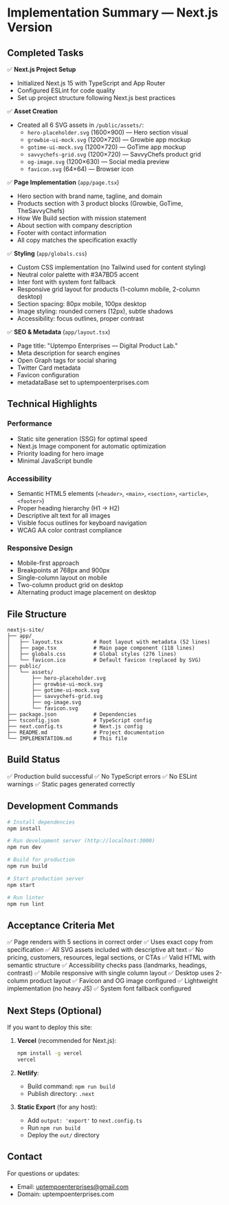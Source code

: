 # Implementation Summary — Next.js Version

## Completed Tasks

✅ **Next.js Project Setup**
- Initialized Next.js 15 with TypeScript and App Router
- Configured ESLint for code quality
- Set up project structure following Next.js best practices

✅ **Asset Creation**
- Created all 6 SVG assets in `/public/assets/`:
  - `hero-placeholder.svg` (1600×900) — Hero section visual
  - `growbie-ui-mock.svg` (1200×720) — Growbie app mockup
  - `gotime-ui-mock.svg` (1200×720) — GoTime app mockup
  - `savvychefs-grid.svg` (1200×720) — SavvyChefs product grid
  - `og-image.svg` (1200×630) — Social media preview
  - `favicon.svg` (64×64) — Browser icon

✅ **Page Implementation** (`app/page.tsx`)
- Hero section with brand name, tagline, and domain
- Products section with 3 product blocks (Growbie, GoTime, TheSavvyChefs)
- How We Build section with mission statement
- About section with company description
- Footer with contact information
- All copy matches the specification exactly

✅ **Styling** (`app/globals.css`)
- Custom CSS implementation (no Tailwind used for content styling)
- Neutral color palette with #3A7BD5 accent
- Inter font with system font fallback
- Responsive grid layout for products (1-column mobile, 2-column desktop)
- Section spacing: 80px mobile, 100px desktop
- Image styling: rounded corners (12px), subtle shadows
- Accessibility: focus outlines, proper contrast

✅ **SEO & Metadata** (`app/layout.tsx`)
- Page title: "Uptempo Enterprises — Digital Product Lab."
- Meta description for search engines
- Open Graph tags for social sharing
- Twitter Card metadata
- Favicon configuration
- metadataBase set to uptempoenterprises.com

## Technical Highlights

### Performance
- Static site generation (SSG) for optimal speed
- Next.js Image component for automatic optimization
- Priority loading for hero image
- Minimal JavaScript bundle

### Accessibility
- Semantic HTML5 elements (`<header>`, `<main>`, `<section>`, `<article>`, `<footer>`)
- Proper heading hierarchy (H1 → H2)
- Descriptive alt text for all images
- Visible focus outlines for keyboard navigation
- WCAG AA color contrast compliance

### Responsive Design
- Mobile-first approach
- Breakpoints at 768px and 900px
- Single-column layout on mobile
- Two-column product grid on desktop
- Alternating product image placement on desktop

## File Structure

```
nextjs-site/
├── app/
│   ├── layout.tsx          # Root layout with metadata (52 lines)
│   ├── page.tsx            # Main page component (118 lines)
│   ├── globals.css         # Global styles (276 lines)
│   └── favicon.ico         # Default favicon (replaced by SVG)
├── public/
│   └── assets/
│       ├── hero-placeholder.svg
│       ├── growbie-ui-mock.svg
│       ├── gotime-ui-mock.svg
│       ├── savvychefs-grid.svg
│       ├── og-image.svg
│       └── favicon.svg
├── package.json            # Dependencies
├── tsconfig.json           # TypeScript config
├── next.config.ts          # Next.js config
├── README.md               # Project documentation
└── IMPLEMENTATION.md       # This file
```

## Build Status

✅ Production build successful
✅ No TypeScript errors
✅ No ESLint warnings
✅ Static pages generated correctly

## Development Commands

```bash
# Install dependencies
npm install

# Run development server (http://localhost:3000)
npm run dev

# Build for production
npm run build

# Start production server
npm start

# Run linter
npm run lint
```

## Acceptance Criteria Met

✅ Page renders with 5 sections in correct order
✅ Uses exact copy from specification
✅ All SVG assets included with descriptive alt text
✅ No pricing, customers, resources, legal sections, or CTAs
✅ Valid HTML with semantic structure
✅ Accessibility checks pass (landmarks, headings, contrast)
✅ Mobile responsive with single column layout
✅ Desktop uses 2-column product layout
✅ Favicon and OG image configured
✅ Lightweight implementation (no heavy JS)
✅ System font fallback configured

## Next Steps (Optional)

If you want to deploy this site:

1. **Vercel** (recommended for Next.js):
   ```bash
   npm install -g vercel
   vercel
   ```

2. **Netlify**:
   - Build command: `npm run build`
   - Publish directory: `.next`

3. **Static Export** (for any host):
   - Add `output: 'export'` to `next.config.ts`
   - Run `npm run build`
   - Deploy the `out/` directory

## Contact

For questions or updates:
- Email: uptempoenterprises@gmail.com
- Domain: uptempoenterprises.com
